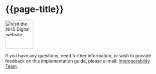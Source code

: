 # {{page-title}}

<img src="https://digital.nhs.uk/webfiles/1576854238445/images/nhs-digital-logo.svg" alt="visit the NHS Digital website" width="89" height="auto" target="_blank">

If you have any questions, need further information, or wish to provide feedback on this implementation guide, please e-mail: <a href="mailto:interoperabilityteam@nhs.net?subject=FHIR%UK%Core%20Specification-December2019">Interoperability Team</a>.
